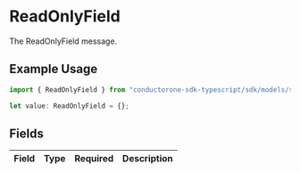 # ReadOnlyField

The ReadOnlyField message.

## Example Usage

```typescript
import { ReadOnlyField } from "conductorone-sdk-typescript/sdk/models/shared";

let value: ReadOnlyField = {};
```

## Fields

| Field       | Type        | Required    | Description |
| ----------- | ----------- | ----------- | ----------- |